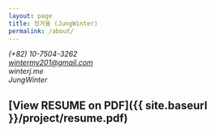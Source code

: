 ```yaml
---
layout: page
title: 정겨울 (JungWinter)
permalink: /about/
---
```


<script src="https://use.fontawesome.com/938223e0c9.js"></script>

<i class="fa fa-mobile" aria-hidden="true"> (+82) 10-7504-3262</i>  
<i class="fa fa-envelope" aria-hidden="true"> wintermy201@gmail.com</i>  
<i class="fa fa-home" aria-hidden="true"> winterj.me</i>  
<i class="fa fa-github" aria-hidden="true"> JungWinter</i>

## [View RESUME on PDF]({{ site.baseurl }}/project/resume.pdf)